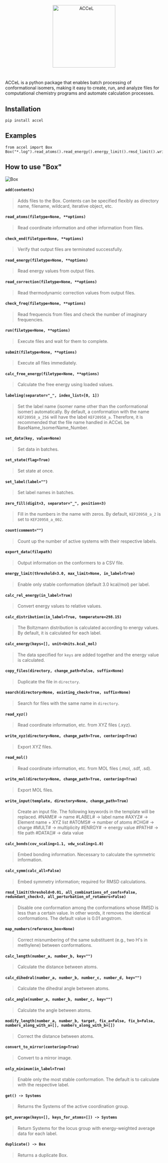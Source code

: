 <p align="center">
  <img src="./images/logo.svg" alt="ACCeL" width="200px">
</p>

#
ACCeL is a python package that enables batch processing of conformational isomers, making it easy to create, run, and analyze files for computational chemistry programs and automate calculation processes.
## Installation
```
pip install accel
```
## Examples
```
from accel import Box
Box("*.log").read_atoms().read_energy().energy_limit().rmsd_limit().write_input("template_file.inp")
```
## How to use "Box"
![Box](./images/box_figure.png)

#### `add(contents)`
> Adds files to the Box. Contents can be specified flexibly as directory name, filename, wildcard, iterative object, etc.
#### `read_atoms(filetype=None, **options)`
> Read coordinate information and other information from files.
#### `check_end(filetype=None, **options)`
> Verify that output files are terminated successfully.
#### `read_energy(filetype=None, **options)`
> Read energy values from output files.
#### `read_correction(filetype=None, **options)`
> Read thermodynamic correction values from output files.
#### `check_freq(filetype=None, **options)`
> Read frequencis from files and check the number of imaginary frequencies.
#### `run(filetype=None, **options)`
> Execute files and wait for them to complete.
#### `submit(filetype=None, **options)`
> Execute all files immediately.
#### `calc_free_energy(filetype=None, **options)`
> Calculate the free energy using loaded values.
#### `labeling(separator="_", index_list=[0, 1])`
> Set the label name (isomer name other than the conformational isomer) automatically. By default, a conformation with the name `KEF20958_a_256` will have the label `KEF20958_a`. Therefore, it is recommended that the file name handled in ACCeL be BaseName_IsomerName_Number.
#### `set_data(key, value=None)`
> Set data in batches.
#### `set_state(flag=True)`
> Set state at once.
#### `set_label(label="")`
> Set label names in batches.
#### `zero_fill(digit=3, separator="_", position=3)`
> Fill in the numbers in the name with zeros. By default, `KEF20958_a_2` is set to `KEF20958_a_002`.
#### `count(comment="")`
> Count up the number of active systems with their respective labels.
#### `export_data(filepath)`
> Output information on the conformers to a CSV file.
#### `energy_limit(threshold=3.0, max_limit=None, in_label=True)`
> Enable only stable conformation (default 3.0 kcal/mol) per label.
#### `calc_rel_energy(in_label=True)`
> Convert energy values to relative values.
#### `calc_distribution(in_label=True, temperature=298.15)`
> The Boltzmann distribution is calculated according to energy values. By default, it is calculated for each label.
#### `calc_energy(keys=[], unit=Units.kcal_mol)`
> The data specified for `keys` are added together and the energy value is calculated.
#### `copy_files(directory, change_path=False, suffix=None)`
> Duplicate the file in `directory`.
#### `search(directory=None, existing_check=True, suffix=None)`
> Search for files with the same name in `directory`.
#### `read_xyz()`
> Read coordinate information, etc. from XYZ files (.xyz).
#### `write_xyz(directory=None, change_path=True, centering=True)`
> Export XYZ files.
#### `read_mol()`
> Read coordinate information, etc. from MOL files (.mol, .sdf, .sd).
#### `write_mol(directory=None, change_path=True, centering=True)`
> Export MOL files.
#### `write_input(template, directory=None, change_path=True)`
> Create an input file. The following keywords in the template will be replaced.
> #NAME# -> name
> #LABEL# -> label name
> #AXYZ# -> Element name + XYZ list
> #ATOMS# -> number of atoms
> #CHG# -> charge
> #MULT# -> multiplicity
> #ENRGY# -> energy value
> #PATH# -> file path
> #DATA[]# -> data value
#### `calc_bonds(cov_scaling=1.1, vdw_scaling=1.0)`
> Embed bonding information. Necessary to calculate the symmetric information.
#### `calc_symm(calc_all=False)`
> Embed symmetry information; required for RMSD calculations.
#### `rmsd_limit(threshold=0.01, all_combinations_of_confs=False, redundant_check=3, all_perturbation_of_rotamers=False)`
> Disable one conformation among the conformations whose RMSD is less than a certain value. In other words, it removes the identical conformations. The default value is 0.01 angstrom.
#### `map_numbers(reference_box=None)`
> Correct misnumbering of the same substituent (e.g., two H's in methylene) between conformations.
#### `calc_length(number_a, number_b, key="")`
> Calculate the distance between atoms.
#### `calc_dihedral(number_a, number_b, number_c, number_d, key="")`
> Calculate the dihedral angle between atoms.
#### `calc_angle(number_a, number_b, number_c, key="")`
> Calculate the angle between atoms.
#### `modify_length(number_a, number_b, target, fix_a=False, fix_b=False, numbers_along_with_a=[], numbers_along_with_b=[])`
> Correct the distance between atoms.
#### `convert_to_mirror(centering=True)`
> Convert to a mirror image.
#### `only_minimum(in_label=True)`
> Enable only the most stable conformation. The default is to calculate with the respective label.
#### `get() -> Systems`
> Returns the Systems of the active coordination group.
#### `get_average(keys=[], keys_for_atoms=[]) -> Systems`
> Return Systems for the locus group with energy-weighted average data for each label.
#### `duplicate() -> Box`
> Returns a duplicate Box.

